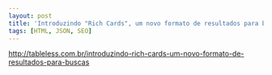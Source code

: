 ```yaml
---
layout: post
title: 'Introduzindo "Rich Cards", um novo formato de resultados para buscas'
tags: [HTML, JSON, SEO]
---
```


<http://tableless.com.br/introduzindo-rich-cards-um-novo-formato-de-resultados-para-buscas>
